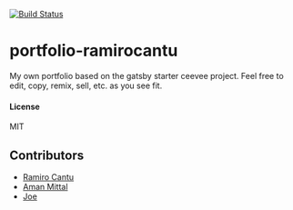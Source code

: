 [![Build Status](https://travis-ci.org/ramirocantu/portfolio-ramirocantu.svg?branch=master)](https://travis-ci.org/ramirocantu/portfolio-ramirocantu)
# portfolio-ramirocantu

My own portfolio based on the gatsby starter ceevee project.
Feel free to edit, copy, remix, sell, etc. as you see fit.

#### License

MIT

## Contributors

* [Ramiro Cantu](https://ramirocantu.xyz)
* [Aman Mittal](www.amanhimself.me)
* [Joe](https://github.com/jastuccio)
